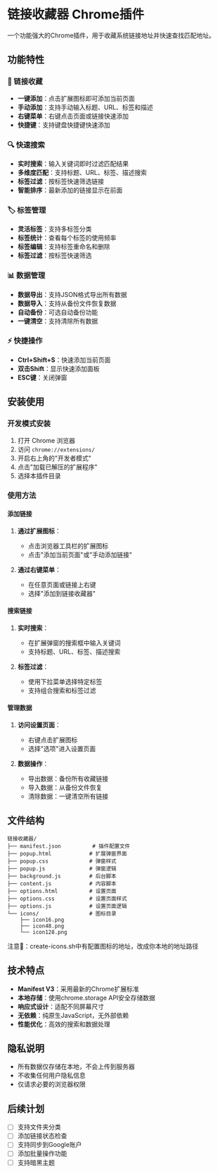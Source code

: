 # 链接收藏器 Chrome插件

一个功能强大的Chrome插件，用于收藏系统链接地址并快速查找匹配地址。

## 功能特性

### 🔖 链接收藏
- **一键添加**：点击扩展图标即可添加当前页面
- **手动添加**：支持手动输入标题、URL、标签和描述
- **右键菜单**：右键点击页面或链接快速添加
- **快捷键**：支持键盘快捷键快速添加

### 🔍 快速搜索
- **实时搜索**：输入关键词即时过滤匹配结果
- **多维度匹配**：支持标题、URL、标签、描述搜索
- **标签过滤**：按标签快速筛选链接
- **智能排序**：最新添加的链接显示在前面

### 🏷️ 标签管理
- **灵活标签**：支持多标签分类
- **标签统计**：查看每个标签的使用频率
- **标签编辑**：支持标签重命名和删除
- **标签过滤**：按标签快速筛选

### 📊 数据管理
- **数据导出**：支持JSON格式导出所有数据
- **数据导入**：支持从备份文件恢复数据
- **自动备份**：可选自动备份功能
- **一键清空**：支持清除所有数据

### ⚡ 快捷操作
- **Ctrl+Shift+S**：快速添加当前页面
- **双击Shift**：显示快速添加面板
- **ESC键**：关闭弹窗

## 安装使用

### 开发模式安装
1. 打开 Chrome 浏览器
2. 访问 `chrome://extensions/`
3. 开启右上角的"开发者模式"
4. 点击"加载已解压的扩展程序"
5. 选择本插件目录

### 使用方法

#### 添加链接
1. **通过扩展图标**：
   - 点击浏览器工具栏的扩展图标
   - 点击"添加当前页面"或"手动添加链接"

2. **通过右键菜单**：
   - 在任意页面或链接上右键
   - 选择"添加到链接收藏器"


#### 搜索链接
1. **实时搜索**：
   - 在扩展弹窗的搜索框中输入关键词
   - 支持标题、URL、标签、描述搜索

2. **标签过滤**：
   - 使用下拉菜单选择特定标签
   - 支持组合搜索和标签过滤

#### 管理数据
1. **访问设置页面**：
   - 右键点击扩展图标
   - 选择"选项"进入设置页面

2. **数据操作**：
   - 导出数据：备份所有收藏链接
   - 导入数据：从备份文件恢复
   - 清除数据：一键清空所有链接

## 文件结构

```
链接收藏器/
├── manifest.json          # 插件配置文件
├── popup.html            # 扩展弹窗界面
├── popup.css             # 弹窗样式
├── popup.js              # 弹窗逻辑
├── background.js         # 后台脚本
├── content.js            # 内容脚本
├── options.html          # 设置页面
├── options.css           # 设置页面样式
├── options.js            # 设置页面逻辑
└── icons/                # 图标目录
    ├── icon16.png
    ├── icon48.png
    └── icon128.png
```
注意📢：create-icons.sh中有配置图标的地址，改成你本地的地址路径

## 技术特点

- **Manifest V3**：采用最新的Chrome扩展标准
- **本地存储**：使用chrome.storage API安全存储数据
- **响应式设计**：适配不同屏幕尺寸
- **无依赖**：纯原生JavaScript，无外部依赖
- **性能优化**：高效的搜索和数据处理

## 隐私说明

- 所有数据仅存储在本地，不会上传到服务器
- 不收集任何用户隐私信息
- 仅请求必要的浏览器权限

## 后续计划

- [ ] 支持文件夹分类
- [ ] 添加链接状态检查
- [ ] 支持同步到Google账户
- [ ] 添加批量操作功能
- [ ] 支持暗黑主题
